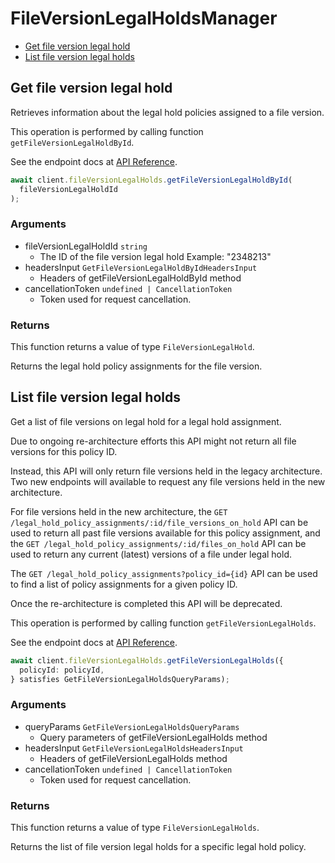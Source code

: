 # FileVersionLegalHoldsManager

- [Get file version legal hold](#get-file-version-legal-hold)
- [List file version legal holds](#list-file-version-legal-holds)

## Get file version legal hold

Retrieves information about the legal hold policies
assigned to a file version.

This operation is performed by calling function `getFileVersionLegalHoldById`.

See the endpoint docs at
[API Reference](https://developer.box.com/reference/get-file-version-legal-holds-id/).

<!-- sample get_file_version_legal_holds_id -->

```ts
await client.fileVersionLegalHolds.getFileVersionLegalHoldById(
  fileVersionLegalHoldId
);
```

### Arguments

- fileVersionLegalHoldId `string`
  - The ID of the file version legal hold Example: "2348213"
- headersInput `GetFileVersionLegalHoldByIdHeadersInput`
  - Headers of getFileVersionLegalHoldById method
- cancellationToken `undefined | CancellationToken`
  - Token used for request cancellation.

### Returns

This function returns a value of type `FileVersionLegalHold`.

Returns the legal hold policy assignments for the file version.

## List file version legal holds

Get a list of file versions on legal hold for a legal hold
assignment.

Due to ongoing re-architecture efforts this API might not return all file
versions for this policy ID.

Instead, this API will only return file versions held in the legacy
architecture. Two new endpoints will available to request any file versions
held in the new architecture.

For file versions held in the new architecture, the `GET
/legal_hold_policy_assignments/:id/file_versions_on_hold` API can be used to
return all past file versions available for this policy assignment, and the
`GET /legal_hold_policy_assignments/:id/files_on_hold` API can be used to
return any current (latest) versions of a file under legal hold.

The `GET /legal_hold_policy_assignments?policy_id={id}` API can be used to
find a list of policy assignments for a given policy ID.

Once the re-architecture is completed this API will be deprecated.

This operation is performed by calling function `getFileVersionLegalHolds`.

See the endpoint docs at
[API Reference](https://developer.box.com/reference/get-file-version-legal-holds/).

<!-- sample get_file_version_legal_holds -->

```ts
await client.fileVersionLegalHolds.getFileVersionLegalHolds({
  policyId: policyId,
} satisfies GetFileVersionLegalHoldsQueryParams);
```

### Arguments

- queryParams `GetFileVersionLegalHoldsQueryParams`
  - Query parameters of getFileVersionLegalHolds method
- headersInput `GetFileVersionLegalHoldsHeadersInput`
  - Headers of getFileVersionLegalHolds method
- cancellationToken `undefined | CancellationToken`
  - Token used for request cancellation.

### Returns

This function returns a value of type `FileVersionLegalHolds`.

Returns the list of file version legal holds for a specific legal
hold policy.
